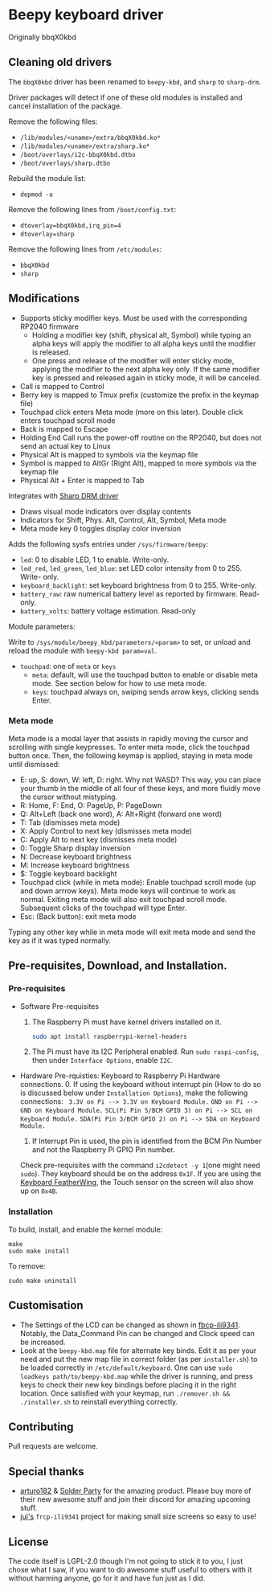 # Beepy keyboard driver

Originally bbqX0kbd

## Cleaning old drivers

The `bbqX0kbd` driver has been renamed to `beepy-kbd`, and `sharp` to `sharp-drm`.

Driver packages will detect if one of these old modules is installed and cancel installation of the package.

Remove the following files:

* `/lib/modules/<uname>/extra/bbqX0kbd.ko*`
* `/lib/modules/<uname>/extra/sharp.ko*`
* `/boot/overlays/i2c-bbqX0kbd.dtbo`
* `/boot/overlays/sharp.dtbo`

Rebuild the module list:

* `depmod -a`

Remove the following lines from `/boot/config.txt`:

* `dtoverlay=bbqX0kbd,irq_pin=4`
* `dtoverlay=sharp`

Remove the following lines from `/etc/modules`:

* `bbqX0kbd`
* `sharp`

## Modifications

- Supports sticky modifier keys. Must be used with the corresponding RP2040 firmware
  - Holding a modifier key (shift, physical alt, Symbol) while typing an alpha keys will apply the modifier to all alpha keys until the modifier is released.
  - One press and release of the modifier will enter sticky mode, applying the modifier to the next alpha key only. If the same modifier key is pressed and released again in sticky mode, it will be canceled.
- Call is mapped to Control
- Berry key is mapped to Tmux prefix (customize the prefix in the keymap file)
- Touchpad click enters Meta mode (more on this later). Double click enters touchpad scroll mode
- Back is mapped to Escape
- Holding End Call runs the power-off routine on the RP2040, but does not send an actual key to Linux
- Physical Alt is mapped to symbols via the keymap file
- Symbol is mapped to AltGr (Right Alt), mapped to more symbols via the keymap file
- Physical Alt + Enter is mapped to Tab

Integrates with [Sharp DRM driver](https://github.com/ardangelo/sharp-drm-driver)

- Draws visual mode indicators over display contents
- Indicators for Shift, Phys. Alt, Control, Alt, Symbol, Meta mode
- Meta mode key 0 toggles display color inversion

Adds the following sysfs entries under `/sys/firmware/beepy`:

- `led`: 0 to disable LED, 1 to enable. Write-only.
- `led_red`, `led_green`, `led_blue`: set LED color intensity from 0 to 255. Write-
only.
- `keyboard_backlight`: set keyboard brightness from 0 to 255. Write-only.
- `battery_raw`: raw numerical battery level as reported by firmware. Read-only.
- `battery_volts`: battery voltage estimation. Read-only

Module parameters:

Write to `/sys/module/beepy_kbd/parameters/<param>` to set, or unload and
reload the module with `beepy-kbd param=val`.

- `touchpad`: one of `meta` or `keys`
  - `meta`: default, will use the touchpad button to enable or disable meta mode.
    See section below for how to use meta mode.
  - `keys`: touchpad always on, swiping sends arrow keys, clicking sends Enter.

### Meta mode

Meta mode is a modal layer that assists in rapidly moving the cursor and scrolling
with single keypresses.
To enter meta mode, click the touchpad button once. Then, the following keymap is applied, staying in
meta mode until dismissed:

- E: up, S: down, W: left, D: right. Why not WASD? This way, you can place your thumb in the middle of  all four of these keys, and more fluidly move the cursor without mistyping.
- R: Home, F: End, O: PageUp, P: PageDown
- Q: Alt+Left (back one word), A: Alt+Right (forward one word)
- T: Tab (dismisses meta mode)
- X: Apply Control to next key (dismisses meta mode)
- C: Apply Alt to next key (dismisses meta mode)
- 0: Toggle Sharp display inversion
- N: Decrease keyboard brightness
- M: Increase keyboard brightness
- $: Toggle keyboard backlight
- Touchpad click (while in meta mode): Enable touchpad scroll mode (up and down arrrow keys). Meta mode  keys will continue to work as normal. Exiting meta mode will also exit touchpad scroll mode. Subsequent  clicks of the touchpad will type Enter.
- Esc: (Back button): exit meta mode

Typing any other key while in meta mode will exit meta mode and send the key as if it was typed normally.

## Pre-requisites, Download, and Installation.

### Pre-requisites

- Software Pre-requisites

  1. The Raspberry Pi must have kernel drivers installed on it.
     ```bash
     sudo apt install raspberrypi-kernel-headers
     ```
  2. The Pi must have its I2C Peripheral enabled. Run `sudo raspi-config`, then under `Interface Options`, enable `I2C`.

- Hardware Pre-rquisties: Keyboard to Raspberry Pi Hardware connections.
   0. If using the keyboard without interrupt pin (How to do so is discussed below under `Installation Options`), make the following connections:
      ```
      3.3V on Pi --> 3.3V on Keyboard Module.```
      ```GND on Pi --> GND on Keyboard Module.```
      ```SCL(Pi Pin 5/BCM GPIO 3) on Pi --> SCL on Keyboard Module.```
      ```SDA(Pi Pin 3/BCM GPIO 2) on Pi --> SDA on Keyboard Module.``` 
   1. If Interrupt Pin is used, the pin is identified from the BCM Pin Number and not the Raspberry Pi GPIO Pin number.

  Check pre-requisites with the command `i2cdetect -y 1`(one might need `sudo`). They keyboard should be on the address `0x1F`. If you are using the [Keyboard FeatherWing](https://www.tindie.com/products/arturo182/keyboard-featherwing-qwerty-keyboard-26-lcd/), the Touch sensor on the screen will also show up on `0x4B`.

### Installation

To build, install, and enable the kernel module:

	make
	sudo make install

To remove:

	sudo make uninstall

## Customisation


- The Settings of the LCD can be changed as shown in [fbcp-ili9341](https://github.com/juj/fbcp-ili9341.git). Notably, the Data_Command Pin can be changed and Clock speed can be increased.
- Look at the `beepy-kbd.map` file for alternate key binds. Edit it as per your need and put the new map file in correct folder (as per `installer.sh`) to be loaded correctly in `/etc/default/keyboard`. One can use `sudo loadkeys path/to/beepy-kbd.map` while the driver is running, and press keys to check their new key bindings before placing it in the right location. Once satisfied with your keymap, run `./remover.sh &&  ./installer.sh` to reinstall everything correctly.

## Contributing
Pull requests are welcome. 

## Special thanks
 - [arturo182](https://github.com/arturo182) & [Solder Party](https://www.solder.party/community/) for the amazing product. Please buy more of their new awesome stuff and join their discord for amazing upcoming stuff.
 - [juj's](https://github.com/juj) `frcp-ili9341` project for making small size screens so easy to use! 


## License
The code itself is LGPL-2.0 though I'm not going to stick it to you, I just chose what I saw, if you want to do awesome stuff useful to others with it without harming anyone, go for it and have fun just as I did.
